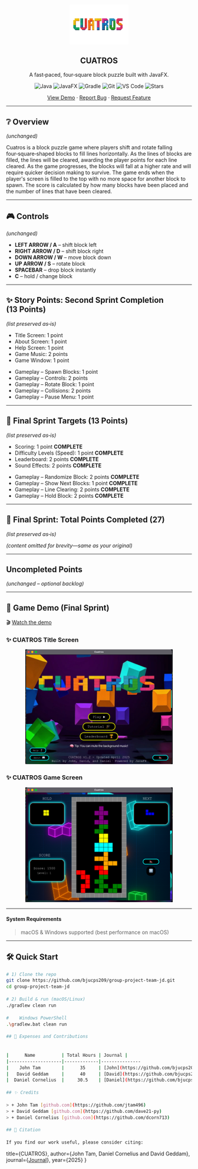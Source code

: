 <p align="center">
  <!-- Replace with your own logo path if you like -->
  <img width="160px" src="logo.png" alt="CUATROS logo" />
  <h2 align="center">CUATROS</h2>
  <p align="center">A fast‑paced, four‑square block puzzle built with JavaFX.</p>
</p>

<p align="center">
  <!-- Shields.io badges -->
  <img alt="Java"   src="https://img.shields.io/badge/Java-21+-ED8B00?logo=openjdk&logoColor=white" />
  <img alt="JavaFX" src="https://img.shields.io/badge/JavaFX-23.0-FF0000?logo=java&logoColor=white" />
  <img alt="Gradle" src="https://img.shields.io/badge/Gradle-8.x-02303A?logo=gradle&logoColor=white" />
  <img alt="Git"    src="https://img.shields.io/badge/Git-E44C30?logo=git&logoColor=white" />
  <img alt="VS Code" src="https://img.shields.io/badge/VS Code-0078D4?logo=visualstudiocode&logoColor=white" />
  <img alt="Stars"  src="https://img.shields.io/github/stars/bjucps209/group-project-team-jd?style=social" />
</p>

<p align="center">
  <a href="CuatrosGame.mp4">View Demo</a> ·
  <a href="https://github.com/bjucps209/group-project-team-jd/issues/new?labels=bug&template=bug_report.md">Report Bug</a> ·
  <a href="https://github.com/bjucps209/group-project-team-jd/issues/new?labels=enhancement&template=feature_request.md">Request Feature</a>
</p>

---

## ❔ Overview
*(unchanged)*

Cuatros is a block puzzle game where players shift and rotate falling four‑square‑shaped blocks to fill lines horizontally. As the lines of blocks are filled, the lines will be cleared, awarding the player points for each line cleared. As the game progresses, the blocks will fall at a higher rate and will require quicker decision making to survive. The game ends when the player's screen is filled to the top with no more space for another block to spawn. The score is calculated by how many blocks have been placed and the number of lines that have been cleared.

---

## 🎮 Controls
*(unchanged)*

- **LEFT ARROW / A** – shift block left  
- **RIGHT ARROW / D** – shift block right  
- **DOWN ARROW / W** – move block down  
- **UP ARROW / S** – rotate block  
- **SPACEBAR** – drop block instantly  
- **C** – hold / change block  

---

## ✨ Story Points: Second Sprint Completion (13 Points)
*(list preserved as‑is)*

- Title Screen: 1 point  
- About Screen: 1 point  
- Help Screen: 1 point  
- Game Music: 2 points  
- Game Window: 1 point  

* Gameplay – Spawn Blocks: 1 point  
* Gameplay – Controls: 2 points  
* Gameplay – Rotate Block: 1 point  
* Gameplay – Collisions: 2 points  
* Gameplay – Pause Menu: 1 point  

---

## 🎯 Final Sprint Targets (13 Points)
*(list preserved as‑is)*

- Scoring: 1 point **COMPLETE**  
- Difficulty Levels (Speed): 1 point **COMPLETE**  
- Leaderboard: 2 points **COMPLETE**  
- Sound Effects: 2 points **COMPLETE**  

* Gameplay – Randomize Block: 2 points **COMPLETE**  
* Gameplay – Show Next Blocks: 1 point **COMPLETE**  
* Gameplay – Line Clearing: 2 points **COMPLETE**  
* Gameplay – Hold Block: 2 points **COMPLETE**  

---

## 🏁 Final Sprint: Total Points Completed (27)
*(list preserved as‑is)*

*(content omitted for brevity—same as your original)*

---

## Uncompleted Points
*(unchanged – optional backlog)*

---

## 👀 Game Demo (Final Sprint)

🎬 [Watch the demo](CuatrosGame.mp4)

### ✨ CUATROS Title Screen
<p align="center">
  <img src="titlescreen.png" width="400" alt="Title Screen">
</p>

### ✨ CUATROS Game Screen
<p align="center">
  <img src="gamescreen.png" width="400" alt="Game Screen">
</p>

---

#### System Requirements
> macOS & Windows supported (best performance on macOS)

---

## 🛠️ Quick Start

```bash
# 1) Clone the repo
git clone https://github.com/bjucps209/group-project-team-jd.git
cd group-project-team-jd

# 2) Build & run (macOS/Linux)
./gradlew clean run

#    Windows PowerShell
.\gradlew.bat clean run

## 🎯 Expenses and Contributions


|      Name          | Total Hours | Journal |
|--------------------|-------------|---------------              
|    John Tam        |      35     | [John](https://github.com/bjucps209/group-project-team-jd/wiki/Project-Journal#john-tam)|
|   David Geddam     |      40     | [David](https://github.com/bjucps209/group-project-team-jd/wiki/Project-Journal#david-geddam)|
|  Daniel Cornelius  |     30.5    | [Daniel](https://github.com/bjucps209/group-project-team-jd/wiki/Project-Journal#daniel-cornelius)|

## ✨ Credits

> + John Tam [github.com](https://github.com/jtam496)
> + David Geddam [github.com](https://github.com/dave21-py)
> + Daniel Cornelius [github.com](https://github.com/dcorn713)

## 🚀 Citation

If you find our work useful, please consider citing:

```
title={CUATROS},
  author={John Tam, Daniel Cornelius and David Geddam},
  journal={[Journal](https://github.com/bjucps209/group-project-team-jd/wiki/Project-Journal#david-geddam)},
  year={2025}
}
```
